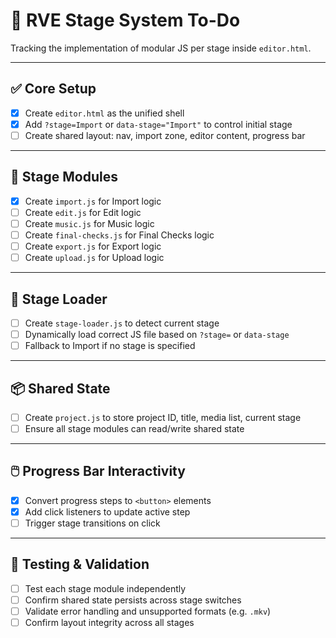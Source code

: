 # 🧠 RVE Stage System To-Do

Tracking the implementation of modular JS per stage inside `editor.html`.

---

## ✅ Core Setup
- [x] Create `editor.html` as the unified shell
- [x] Add `?stage=Import` or `data-stage="Import"` to control initial stage
- [ ] Create shared layout: nav, import zone, editor content, progress bar

---

## 🧩 Stage Modules
- [x] Create `import.js` for Import logic
- [ ] Create `edit.js` for Edit logic
- [ ] Create `music.js` for Music logic
- [ ] Create `final-checks.js` for Final Checks logic
- [ ] Create `export.js` for Export logic
- [ ] Create `upload.js` for Upload logic

---

## 🔄 Stage Loader
- [ ] Create `stage-loader.js` to detect current stage
- [ ] Dynamically load correct JS file based on `?stage=` or `data-stage`
- [ ] Fallback to Import if no stage is specified

---

## 📦 Shared State
- [ ] Create `project.js` to store project ID, title, media list, current stage
- [ ] Ensure all stage modules can read/write shared state

---

## 🖱️ Progress Bar Interactivity
- [x] Convert progress steps to `<button>` elements
- [x] Add click listeners to update active step
- [ ]  Trigger stage transitions on click

---

## 🧪 Testing & Validation
- [ ] Test each stage module independently
- [ ] Confirm shared state persists across stage switches
- [ ] Validate error handling and unsupported formats (e.g. `.mkv`)
- [ ] Confirm layout integrity across all stages
